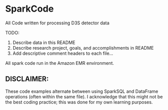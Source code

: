 # SparkCode
All Code written for processing D3S detector data

TODO:
1. Describe data in this README
2. Describe research project, goals, and accomplishments in README
3. Add descriptive comment headers to each file...

All spark code run in the Amazon EMR environment.

## DISCLAIMER:
These code examples alternate between using SparkSQL and DataFrame operations (often within the same file). I acknowledge that this might not be the best coding practice; this was done for my own learning purposes. 
